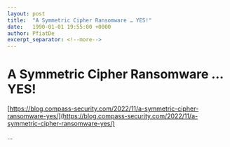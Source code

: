 ```yaml
---
layout: post
title:  "A Symmetric Cipher Ransomware … YES!"
date:   1990-01-01 19:55:00 +0000
author: PfiatDe
excerpt_separator: <!--more-->
---
```


# A Symmetric Cipher Ransomware … YES!
[https://blog.compass-security.com/2022/11/a-symmetric-cipher-ransomware-yes/](https://blog.compass-security.com/2022/11/a-symmetric-cipher-ransomware-yes/)

...
<!--more-->
